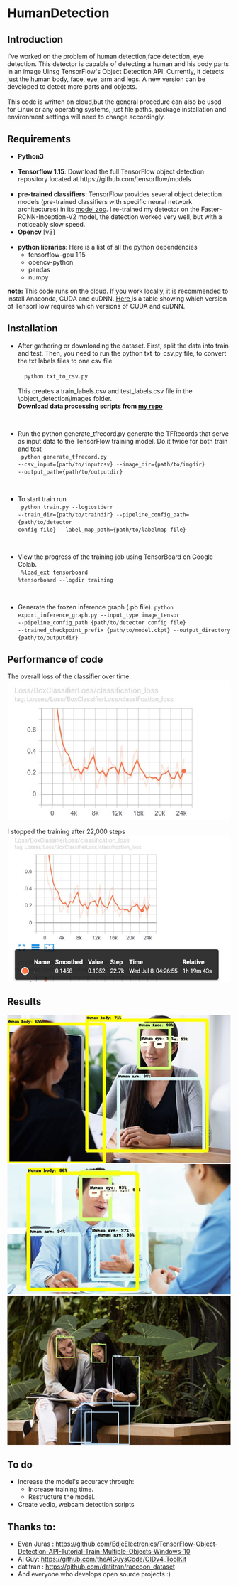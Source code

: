# HumanDetection

## Introduction
I've worked on the problem of human detection,face detection, eye detection. This detector is capable of detecting a human and his body parts in an image Uinsg TensorFlow's Object Detection API. Currently, it detects just the human body, face, eye, arm and legs. A new version can be developed to detect more parts and objects. <br><br>This code is written on cloud,but the general procedure can also be used for Linux or any operating systems, just file paths, package installation and environment settings will need to change accordingly.

## Requirements
<ul>
<li><b>Python3</b></li> <br>
<li><b>Tensorflow 1.15</b>: Download the full TensorFlow object detection repository located at https://github.com/tensorflow/models</li> <br>
<li><b>pre-trained classifiers</b>: TensorFlow provides several object detection models (pre-trained classifiers with specific neural network architectures) in its <a href="https://github.com/tensorflow/models/blob/master/research/object_detection/g3doc/detection_model_zoo.md">model zoo</a>. I re-trained my detector on the Faster-RCNN-Inception-V2 model, the detection worked very well, but with a noticeably slow speed. </li>
<li><b>Opencv</b> [v3]</li> <br>
<li><b>python libraries</b>: Here is a list of all the python dependencies
  <ul><li>tensorflow-gpu 1.15</li>
  <li>opencv-python</li>
  <li>pandas</li>
  <li>numpy</li>
  </ul>
  </ll>

</ul>
<b>note:</b> This code runs on the cloud. If you work locally, it is recommended to install Anaconda, CUDA and cuDNN. <a href="https://www.tensorflow.org/install/source#tested_build_configurations"> Here </a> is a table showing which version of TensorFlow requires which versions of CUDA and cuDNN.

## Installation
<ul>
  
  <li>After gathering or downloading the dataset. First, split the data into train and test. Then, you need to run the python txt_to_csv.py file, to convert the txt labels     files to one csv file 
 <br><code>
  python txt_to_csv.py
 </code><br>
  This creates a train_labels.csv and test_labels.csv file in the \object_detection\images folder.
  <br><b>Download data processing scripts from <a href="https://github.com/galsaeedi/OIDv4_ToolKit"> my repo  </a></b>
  </li>
  
  <br><li>Run the python generate_tfrecord.py generate the TFRecords that serve as input data to the TensorFlow training model. Do it twice for both train and test
  <br><code>
  python generate_tfrecord.py --csv_input={path/to/inputcsv} --image_dir={path/to/imgdir} --output_path={path/to/outputdir}
  </code>
  </li>
  
  <br><li>To start train run
  <br><code>
  python train.py --logtostderr --train_dir={path/to/traindir} --pipeline_config_path={path/to/detector config file} --label_map_path={path/to/labelmap file}
  </code>
    </li>
  
  <br><li>
  View the progress of the training job using TensorBoard on Google Colab.
  <br><code>
  %load_ext tensorboard </code><br>
  <code>%tensorboard --logdir training 
  </code><br>
  </li>
  
  <br><li>
  Generate the frozen inference graph (.pb file).
  <code>python export_inference_graph.py  --input_type image_tensor --pipeline_config_path {path/to/detector config file} --trained_checkpoint_prefix {path/to/model.ckpt} --output_directory {path/to/outputdir}
  </code>
  </li>
  
  </ul>
  
## Performance of code
The overall loss of the classifier over time. <br>
<img src="imgdoc/tensorflow_loss.JPG">

I stopped the training after 22,000 steps
<img src="imgdoc/tensorflow_loss22.JPG">

## Results
<img src="imgdoc/output2.jpg">
<img src="imgdoc/output3.jpg">
<img src="imgdoc/output1.jpg">

## To do 
<ul>
  <li>Increase the model's accuracy through: 
    <ul>
      <li>
        Increase training time. 
      </li>
      <li>
        Restructure the model. 
      </li>
    </ul> </li>
  <li>Create vedio, webcam detection scripts</li>
  
</ul>

## Thanks to:
* Evan Juras : https://github.com/EdjeElectronics/TensorFlow-Object-Detection-API-Tutorial-Train-Multiple-Objects-Windows-10
* AI Guy: https://github.com/theAIGuysCode/OIDv4_ToolKit
* datitran : https://github.com/datitran/raccoon_dataset
* And everyone who develops open source projects :) 
